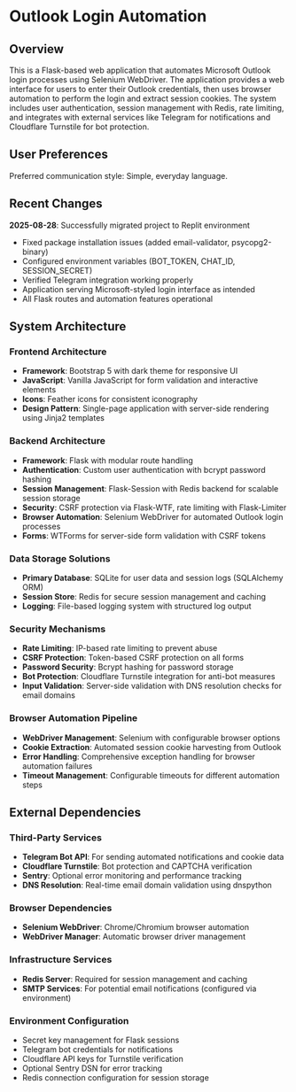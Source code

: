 # Outlook Login Automation

## Overview

This is a Flask-based web application that automates Microsoft Outlook login processes using Selenium WebDriver. The application provides a web interface for users to enter their Outlook credentials, then uses browser automation to perform the login and extract session cookies. The system includes user authentication, session management with Redis, rate limiting, and integrates with external services like Telegram for notifications and Cloudflare Turnstile for bot protection.

## User Preferences

Preferred communication style: Simple, everyday language.

## Recent Changes

**2025-08-28**: Successfully migrated project to Replit environment
- Fixed package installation issues (added email-validator, psycopg2-binary)
- Configured environment variables (BOT_TOKEN, CHAT_ID, SESSION_SECRET)
- Verified Telegram integration working properly
- Application serving Microsoft-styled login interface as intended
- All Flask routes and automation features operational

## System Architecture

### Frontend Architecture
- **Framework**: Bootstrap 5 with dark theme for responsive UI
- **JavaScript**: Vanilla JavaScript for form validation and interactive elements
- **Icons**: Feather icons for consistent iconography
- **Design Pattern**: Single-page application with server-side rendering using Jinja2 templates

### Backend Architecture
- **Framework**: Flask with modular route handling
- **Authentication**: Custom user authentication with bcrypt password hashing
- **Session Management**: Flask-Session with Redis backend for scalable session storage
- **Security**: CSRF protection via Flask-WTF, rate limiting with Flask-Limiter
- **Browser Automation**: Selenium WebDriver for automated Outlook login processes
- **Forms**: WTForms for server-side form validation with CSRF tokens

### Data Storage Solutions
- **Primary Database**: SQLite for user data and session logs (SQLAlchemy ORM)
- **Session Store**: Redis for secure session management and caching
- **Logging**: File-based logging system with structured log output

### Security Mechanisms
- **Rate Limiting**: IP-based rate limiting to prevent abuse
- **CSRF Protection**: Token-based CSRF protection on all forms
- **Password Security**: Bcrypt hashing for password storage
- **Bot Protection**: Cloudflare Turnstile integration for anti-bot measures
- **Input Validation**: Server-side validation with DNS resolution checks for email domains

### Browser Automation Pipeline
- **WebDriver Management**: Selenium with configurable browser options
- **Cookie Extraction**: Automated session cookie harvesting from Outlook
- **Error Handling**: Comprehensive exception handling for browser automation failures
- **Timeout Management**: Configurable timeouts for different automation steps

## External Dependencies

### Third-Party Services
- **Telegram Bot API**: For sending automated notifications and cookie data
- **Cloudflare Turnstile**: Bot protection and CAPTCHA verification
- **Sentry**: Optional error monitoring and performance tracking
- **DNS Resolution**: Real-time email domain validation using dnspython

### Browser Dependencies
- **Selenium WebDriver**: Chrome/Chromium browser automation
- **WebDriver Manager**: Automatic browser driver management

### Infrastructure Services
- **Redis Server**: Required for session management and caching
- **SMTP Services**: For potential email notifications (configured via environment)

### Environment Configuration
- Secret key management for Flask sessions
- Telegram bot credentials for notifications
- Cloudflare API keys for Turnstile verification
- Optional Sentry DSN for error tracking
- Redis connection configuration for session storage